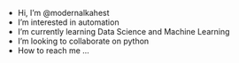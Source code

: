 - Hi, I’m @modernalkahest
- I’m interested in automation
- I’m currently learning Data Science and Machine Learning
- I’m looking to collaborate on python
- How to reach me ...

<!---
modernalkahest/modernalkahest is a ✨ special ✨ repository because its `README.md` (this file) appears on your GitHub profile.
You can click the Preview link to take a look at your changes.
--->
